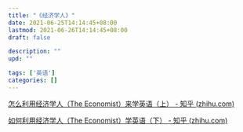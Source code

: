 ```yaml
---
title: "《经济学人》"
date: 2021-06-25T14:14:45+08:00
lastmod: 2021-06-26T14:14:45+08:00
draft: false

description: ""
upd: ""

tags: ['英语']
categories: []
---
```


[怎么利用经济学人（The Economist）来学英语（上） - 知乎 (zhihu.com)](https://zhuanlan.zhihu.com/p/111184582)

[如何利用经济学人（The Economist）学英语（下） - 知乎 (zhihu.com)](https://zhuanlan.zhihu.com/p/111187178)

